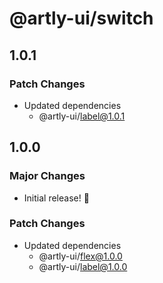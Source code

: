 # @artly-ui/switch

## 1.0.1

### Patch Changes

- Updated dependencies
  - @artly-ui/label@1.0.1

## 1.0.0

### Major Changes

- Initial release! 🎉

### Patch Changes

- Updated dependencies
  - @artly-ui/flex@1.0.0
  - @artly-ui/label@1.0.0
